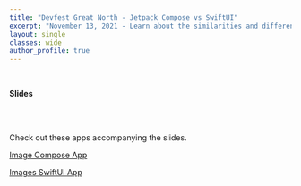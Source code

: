 ```yaml
---
title: "Devfest Great North - Jetpack Compose vs SwiftUI"
excerpt: "November 13, 2021 - Learn about the similarities and differences between Jetpck Compose and SwiftUI."
layout: single
classes: wide
author_profile: true
---
```


<br/>

**Slides**

<script async class="speakerdeck-embed" data-id="d06a69054d684770b06ea592e4ab3526" data-ratio="1.77777777777778" src="//speakerdeck.com/assets/embed.js"></script>

<br/>
<br/>

Check out these apps accompanying the slides.

[Image Compose App](https://github.com/msya/ImagesComposeApp)

[Images SwiftUI App](https://github.com/msya/ImagesSwiftUIApp)
